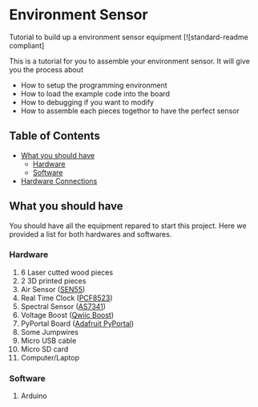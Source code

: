 # Environment Sensor
 Tutorial to build up a environment sensor equipment
 [![standard-readme compliant]


This is a tutorial for you to assemble your environment sensor. It will give you the process about 

- How to setup the programming environment
- How to load the example code into the board
- How to debugging if you want to modify
- How to assemble each pieces togethor to have the perfect sensor

## Table of Contents

- [What you should have](#What-you-should-have)
    - [Hardware](#Hardware)
    - [Software](#Software)
- [Hardware Connections](#Hardware-Connections)




## What you should have
You should have all the equipment repared to start this project. Here we provided a list for both hardwares and softwares. 

### Hardware
1. 6 Laser cutted wood pieces
2. 2 3D printed pieces
3. Air Sensor ([SEN55](https://sensirion.com/products/catalog/SEN55))
4. Real Time Clock ([PCF8523](https://www.adafruit.com/product/5189))
5. Spectral Sensor ([AS7341](https://www.adafruit.com/product/4698))
6. Voltage Boost ([Qwiic Boost](https://www.sparkfun.com/products/17238))
7. PyPortal Board ([Adafruit PyPortal](https://www.adafruit.com/product/4116))
8. Some Jumpwires
9. Micro USB cable
10. Micro SD card
11. Computer/Laptop
### Software
1. Arduino
